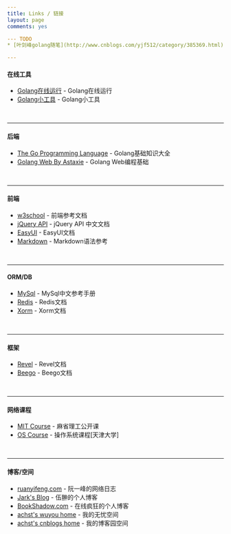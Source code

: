 ```yaml
---
title: Links / 链接
layout: page
comments: yes 

--- TODO
* [叶剑峰golang随笔](http://www.cnblogs.com/yjf512/category/385369.html)

---
```

#### 在线工具
* [Golang在线运行](https://wide.b3log.org/playground) - Golang在线运行
* [Golang小工具](https://github.com/toolkits) - Golang小工具
<br/>

---
#### 后端
* [The Go Programming Language](http://golang-china.github.io/gopl-zh/) - Golang基础知识大全
* [Golang Web By Astaxie](https://github.com/astaxie/build-web-application-with-golang/blob/master/zh/SUMMARY.md) - Golang Web编程基础
<br/>

---
#### 前端
* [w3school](http://www.w3school.com.cn/) - 前端参考文档
* [jQuery API](http://www.jquery123.com/) - jQuery API 中文文档
* [EasyUI](http://www.jeasyui.net/tutorial/) - EasyUI文档
* [Markdown](http://www.markdown.cn/) - Markdown语法参考
<br/>

---
#### ORM/DB
* [MySql](http://www.cbi.pku.edu.cn/chinese/documents/csdoc/mysql/manual_toc.html) - MySql中文参考手册
* [Redis](http://www.redis.cn/documentation.html) - Redis文档
* [Xorm](http://xorm.io/docs/) - Xorm文档
<br/>

---
#### 框架
* [Revel](http://gorevel.cn/docs/manual/index.html) - Revel文档
* [Beego](http://beego.me/docs/intro/) - Beego文档
<br/>

----
#### 网络课程
* [MIT Course](http://ocw.mit.edu/index.htm) - 麻省理工公开课
* [OS Course](http://se.tju.edu.cn/ocw/os/) - 操作系统课程[天津大学]
<br/>

----
#### 博客/空间
* [ruanyifeng.com](http://www.ruanyifeng.com/) - 阮一峰的网络日志
* [Jark's Blog](http://wuchong.me//) - 伍翀的个人博客
* [BookShadow.com](http://bookshadow.com) - 在线疯狂的个人博客
* [achst's wuyou home](http://bbs.wuyou.net/home.php?mod=space&uid=444022) - 我的无忧空间
* [achst's cnblogs home](http://www.cnblogs.com/achst) - 我的博客园空间
<br/>





